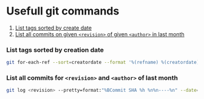 # Usefull git commands

1. [List tags sorted by create date](list-tags-sorted-by-creation-date)
1. [List all commits on given `<revision>` of given `<author>` in last month](list-tags-sorted-from-oldest-to-newest)

### List tags sorted by creation date
```bash
git for-each-ref --sort=creatordate --format '%(refname) %(creatordate)' refs/tags
```

### List all commits for `<revision>` and `<author>` of last month
```bash
git log <revision> --pretty=format:"%BCommit SHA %h %n%n----%n" --date=short --reverse --since=1.months.ago --author=<author>
```
